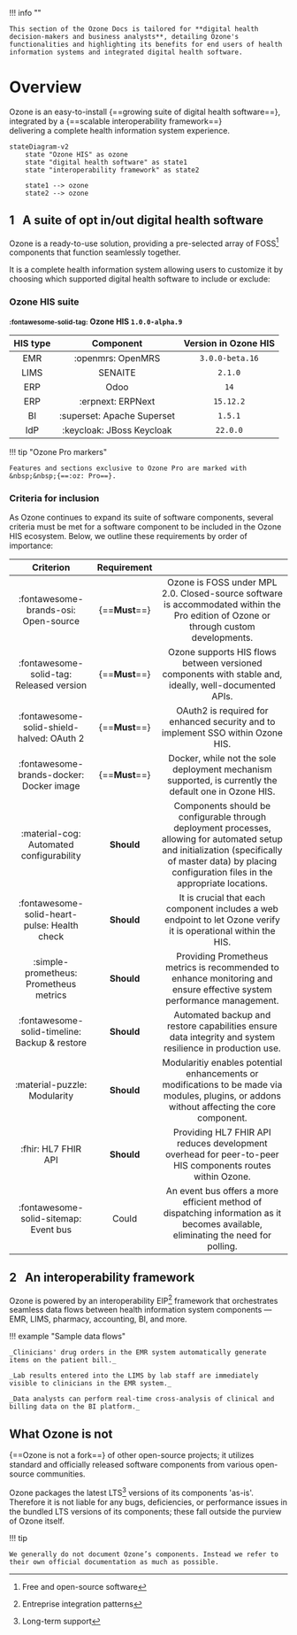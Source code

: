 !!! info ""

    This section of the Ozone Docs is tailored for **digital health decision-makers and business analysts**, detailing Ozone's functionalities and highlighting its benefits for end users of health information systems and integrated digital health software.

# Overview

Ozone is an easy-to-install {==growing suite of digital health software==},
<br/>integrated by a {==scalable interoperability framework==}
<br/>delivering a complete health information system experience.

``` mermaid
stateDiagram-v2
    state "Ozone HIS" as ozone
    state "digital health software" as state1
    state "interoperability framework" as state2

    state1 --> ozone
    state2 --> ozone
```

## **1** &nbsp; A suite of opt in/out digital health software

Ozone is a ready-to-use solution, providing a pre-selected array of FOSS[^foss] components that function seamlessly together.

[^foss]:  Free and open-source software

It is a complete health information system allowing users to customize it by choosing which supported digital health software to include or exclude:

### Ozone HIS suite

**<small>:fontawesome-solid-tag:</small> Ozone HIS `1.0.0-alpha.9`**

|HIS type|Component|Version in Ozone HIS|
|:---:|:---:|:---:|
|EMR|:openmrs: OpenMRS|`3.0.0-beta.16`|
|LIMS|SENAITE|`2.1.0`|
|ERP|Odoo|`14`|
|ERP|:erpnext: ERPNext|`15.12.2`|
|BI|:superset: Apache Superset|`1.5.1`|
|IdP|:keycloak: JBoss Keycloak|`22.0.0`|

!!! tip "Ozone Pro markers"

    Features and sections exclusive to Ozone Pro are marked with &nbsp;&nbsp;{==:oz: Pro==}.

### Criteria for inclusion

As Ozone continues to expand its suite of software components, several criteria must be met for a software component to be included in the Ozone HIS ecosystem. Below, we outline these requirements by order of importance:

|Criterion|Requirement| |
|:---:|:---:|:---:|
|:fontawesome-brands-osi: Open-source|{==**Must**==}|Ozone is FOSS under MPL 2.0. Closed-source software is accommodated within the Pro edition of Ozone or through custom developments.|
|:fontawesome-solid-tag: Released version|{==**Must**==}|Ozone supports HIS flows between versioned components with stable and, ideally, well-documented APIs.|
|:fontawesome-solid-shield-halved: OAuth 2|{==**Must**==}|OAuth2 is required for enhanced security and to implement SSO within Ozone HIS.|
|:fontawesome-brands-docker: Docker image|{==**Must**==}|Docker, while not the sole deployment mechanism supported, is currently the default one in Ozone HIS.|
|:material-cog: Automated configurability|**Should**|Components should be configurable through deployment processes, allowing for automated setup and initialization (specifically of master data) by placing configuration files in the appropriate locations.|
|:fontawesome-solid-heart-pulse: Health check|**Should**|It is crucial that each component includes a web endpoint to let Ozone verify it is operational within the HIS.|
|:simple-prometheus: Prometheus metrics|**Should**|Providing Prometheus metrics is recommended to enhance monitoring and ensure effective system performance management.|
|:fontawesome-solid-timeline: Backup & restore|**Should**|Automated backup and restore capabilities ensure data integrity and system resilience in production use.|
|:material-puzzle: Modularity|**Should**|Modularitiy enables potential enhancements or modifications to be made via modules, plugins, or addons without affecting the core component.|
|:fhir: HL7 FHIR API|**Should**|Providing HL7 FHIR API reduces development overhead for peer-to-peer HIS components routes within Ozone.|
|:fontawesome-solid-sitemap: Event bus|Could|An event bus offers a more efficient method of dispatching information as it becomes available, eliminating the need for polling.|

## **2** &nbsp; An interoperability framework

Ozone is powered by an interoperability EIP[^eip] framework that orchestrates seamless data flows between health information system components — EMR, LIMS, pharmacy, accounting, BI, and more.

[^eip]: Entreprise integration patterns

!!! example "Sample data flows"

    _Clinicians' drug orders in the EMR system automatically generate items on the patient bill._

    _Lab results entered into the LIMS by lab staff are immediately visible to clinicians in the EMR system._

    _Data analysts can perform real-time cross-analysis of clinical and billing data on the BI platform._

## What Ozone is not

{==Ozone is not a fork==} of other open-source projects; it utilizes standard and officially released software components from various open-source communities.

[^lts]: Long-term support

Ozone packages the latest LTS[^lts] versions of its components 'as-is'. Therefore it is not liable for any bugs, deficiencies, or performance issues in the bundled LTS versions of its components; these fall outside the purview of Ozone itself.

!!! tip

    We generally do not document Ozone’s components. Instead we refer to their own official documentation as much as possible.